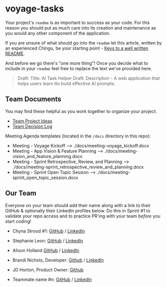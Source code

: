 # voyage-tasks

Your project's `readme` is as important to success as your code. For
this reason you should put as much care into its creation and maintenance
as you would any other component of the application.

If you are unsure of what should go into the `readme` let this article,
written by an experienced Chingu, be your starting point -
[Keys to a well written README](https://tinyurl.com/yk3wubft).

And before we go there's "one more thing"! Once you decide what to include
in your `readme` feel free to replace the text we've provided here.

> Draft: Title: AI Task Helper
> Draft: Description - A web application that helps users learn tto build effective AI prompts.

## Team Documents

You may find these helpful as you work together to organize your project.

- [Team Project Ideas](./docs/team_project_ideas.md)
- [Team Decision Log](./docs/team_decision_log.md)

Meeting Agenda templates (located in the `/docs` directory in this repo):

- Meeting - Voyage Kickoff --> ./docs/meeting-voyage_kickoff.docx
- Meeting - App Vision & Feature Planning --> ./docs/meeting-vision_and_feature_planning.docx
- Meeting - Sprint Retrospective, Review, and Planning --> ./docs/meeting-sprint_retrospective_review_and_planning.docx
- Meeting - Sprint Open Topic Session --> ./docs/meeting-sprint_open_topic_session.docx

## Our Team

Everyone on your team should add their name along with a link to their GitHub
& optionally their LinkedIn profiles below. Do this in Sprint #1 to validate
your repo access and to practice PR'ing with your team _before_ you start
coding!

- Chyna Stroud #1: [GitHub](https://github.com/Chyna397) / [LinkedIn](https://linkedin.com/in/liaccountname)
- Stephanie Leon: [GitHub](https://github.com/stefleon33) / [LinkedIn](https://www.linkedin.com/in/stephanie-leon33/)
- Alison Holland [GitHub](https://github.com/alison-ah) / [LinkedIn](https://linkedin.com/in/andersonholland)
- Brandi Nichols, Developer: [Github](https://github.com/branic18) / [LinkedIn](www.linkedin.com/in/brandi-nichols-dev)
- JD Horton, Product Owner: [Github](https://github.com/JD818)

- Teammate name #n: [GitHub](https://github.com/ghaccountname) / [LinkedIn](https://linkedin.com/in/liaccountname)
